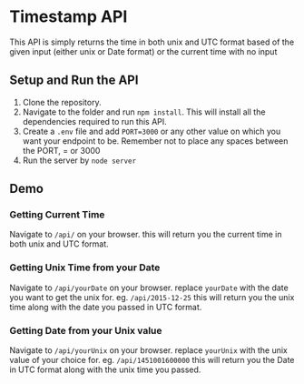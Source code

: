 # Timestamp API
This API is simply returns the time in both unix and UTC format based of the given input (either unix or Date format) or the current time with no input

## Setup and Run the API
1. Clone the repository.
2. Navigate to the folder and run `npm install`. This will install all the dependencies required to run this API.
3. Create a `.env` file and add `PORT=3000` or any other value on which you want your endpoint to be. Remember not to place any spaces between the PORT, = or 3000
4. Run the server by `node server`

## Demo
### Getting Current Time
Navigate to `/api/` on your browser.
this will return you the current time in both unix and UTC format.

### Getting Unix Time from your Date
Navigate to `/api/yourDate` on your browser.
replace `yourDate` with the date you want to get the unix for. eg. `/api/2015-12-25`
this will return you the unix time along with the date you passed in UTC format.

### Getting Date from your Unix value
Navigate to `/api/yourUnix` on your browser.
replace `yourUnix` with the unix value of your choice for. eg. `/api/1451001600000`
this will return you the Date in UTC format along with the unix time you passed.